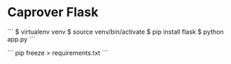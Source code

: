# Caprover Flask

´´´
$ virtualenv venv
$ source venv/bin/activate
$ pip install flask
$ python app.py
´´´


´´´
pip freeze > requirements.txt
´´´